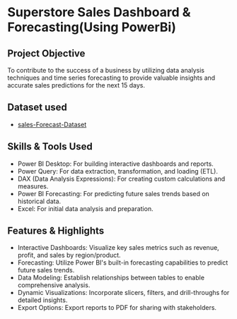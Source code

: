 # Superstore Sales Dashboard & Forecasting(Using PowerBi)
## Project Objective

To contribute to the success of a business by utilizing data analysis techniques and time series forecasting to provide valuable insights and accurate sales predictions for the next 15 days.
## Dataset used
- <a href="https://github.com/KethavathRathan/PowerBi-sales-forecasting-dashboard/blob/main/dashboard.pbix/power%20bi%20dashboard.pbix">sales-Forecast-Dataset</a>

## Skills & Tools Used

- Power BI Desktop: For building interactive dashboards and reports.
- Power Query: For data extraction, transformation, and loading (ETL).
- DAX (Data Analysis Expressions): For creating custom calculations and measures.
- Power BI Forecasting: For predicting future sales trends based on historical data.
- Excel: For initial data analysis and preparation.

## Features & Highlights

- Interactive Dashboards: Visualize key sales metrics such as revenue, profit, and sales by region/product.
- Forecasting: Utilize Power BI's built-in forecasting capabilities to predict future sales trends.
- Data Modeling: Establish relationships between tables to enable comprehensive analysis.
- Dynamic Visualizations: Incorporate slicers, filters, and drill-throughs for detailed insights.
- Export Options: Export reports to PDF for sharing with stakeholders.

